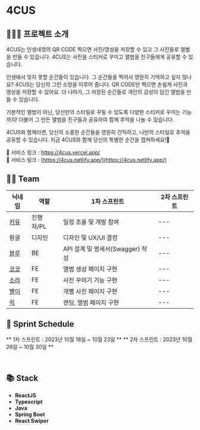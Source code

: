 # 4CUS


## 💁🏻‍♀️ 프로젝트 소개
4CUS는 인생네컷의 QR CODE 찍으면 사진/영상을 저장할 수 있고 그 사진들로 앨범을 만들 수 있습니다.
4CUS는 사진을 스티커로 꾸미고 앨범을 친구들에게 공유할 수 있습니다.

인생에서 잊지 못할 순간들이 있습니다. 그 순간들을 찍어서 영원히 기억하고 싶지 않나요? 4CUS는 당신의 그런 소망을 이루어 줍니다. QR CODE만 찍으면 손쉽게 사진과 영상을 저장할 수 있어요. 더 나아가, 그 저장된 순간들로 개인의 감성이 담긴 앨범을 만들 수 있습니다.

기본적인 앨범이 아닌, 당신만의 스타일로 꾸밀 수 있도록 다양한 스티커로 꾸미는 기능까지! 더불어 그 만든 앨범을 친구들과 공유하여 함께 추억을 나눌 수 있습니다.

4CUS와 함께라면, 당신의 소중한 순간들을 영원히 간직하고, 나만의 스타일로 추억을 공유할 수 있습니다. 지금 4CUS와 함께 당신의 특별한 순간을 캡쳐하세요!🥳



🔗 서비스 링크 : https://4cus.vercel.app/ </br>
🔗 서비스 링크 : [https://4cus.netlify.app/](https://4cus.netlify.app/)


## 🤼‍♂️ Team

| 닉네임 | 역할 | 1차 스프린트 | 2차 스프린트 | 
| --- | --- | --- | --- |
| [키유](https://github.com/hyunjoogo) | 진행자/PL | 일정 조율 및 개발 참여 | --- |
| 왕굴 | 디자인 |  디자인 및 UX/UI 결정 | --- |
| [블루](https://github.com/evga7) | BE | API 설계 및 명세서(Swagger) 작성 | --- |
| [코코](https://github.com/y00eunji) | FE | 앨범 생성 페이지 구현 | --- |
| [소라](https://github.com/developer-sora) | FE | 사진 꾸미기 기능 구현 | --- |
| [별이](https://github.com/siwon99) | FE | 개별 사진 페이지 구현 | --- |
| [릭](https://github.com/YoonJoowon) | FE | 랜딩, 앨범 페이지 구현 | --- |</br>

## 📆 Sprint Schedule

** 1차 스프린트 : 2023년 10월 18일 ~ 10월 23일 **
** 2차 스프린트 : 2023년 10월 26일 ~ 10월 30일 **

</br>

## 📚 Stack

- **ReactJS**
- **Typescript**
- **Java**
- **Spring Boot**
- **React Swiper**
</br>

